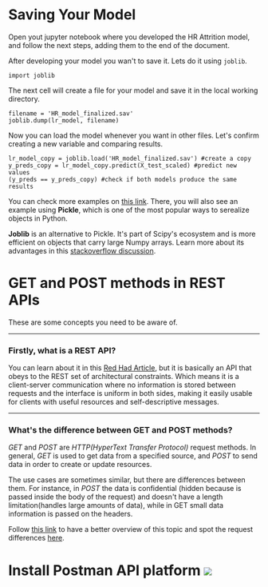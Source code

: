 # Saving Your Model
Open yout jupyter notebook where you developed the HR Attrition model, and follow the next steps, adding them to the end of the document.

After developing your model you wan't to save it. Lets do it using `joblib`.
```
import joblib
```
The next cell will create a file for your model and save it in the local working directory.
```
filename = 'HR_model_finalized.sav'
joblib.dump(lr_model, filename)
```
Now you can load the model whenever you want in other files. Let's confirm creating a new variable and comparing results.
```
lr_model_copy = joblib.load('HR_model_finalized.sav') #create a copy
y_preds_copy = lr_model_copy.predict(X_test_scaled) #predict new values
(y_preds == y_preds_copy) #check if both models produce the same results
```

You can check more examples on [this link](https://machinelearningmastery.com/save-load-machine-learning-models-python-scikit-learn/). There, you will also see an example using **Pickle**, which is one of the most popular ways to serealize objects in Python. 

**Joblib** is an alternative to Pickle. It's part of Scipy's ecosystem and is more efficient on objects that carry large Numpy arrays. Learn more about its advantages in this [stackoverflow discussion](https://stackoverflow.com/questions/12615525/what-are-the-different-use-cases-of-joblib-versus-pickle#:~:text=joblib%20is%20usually,zlib%20or%20lz4.).

# GET and POST methods in REST APIs
These are some concepts you need to be aware of. 
___
### Firstly, what is a REST API?
You can learn about it in this [Red Had Article](https://www.redhat.com/en/topics/api/what-is-a-rest-api), but it is basically an API that obeys to the REST set of architectural constraints. Which means it is a client-server communication where no information is stored between requests and the interface is uniform in both sides, making it easily usable for clients with useful resources and self-descriptive messages.
___
### What's the difference between GET and POST methods?
*GET* and *POST* are *HTTP(HyperText Transfer Protocol)* request methods. In general, *GET* is used to get data from a specified source, and *POST* to send data in order to create or update resources.

The use cases are sometimes similar, but there are differences between them. For instance, in *POST* the data is confidential (hidden because is passed inside the body of the request) and doesn't have a length limitation(handles large amounts of data), while in GET small data information is passed on the headers.

Follow [this link](https://www.scaler.com/topics/difference-between-get-and-post/) to have a better overview of this topic and spot the request differences [here](https://www.geeksforgeeks.org/difference-between-get-and-post-request-in-vanilla-javascript/).

# Install Postman API platform ![][def]

[def]: postman.png

